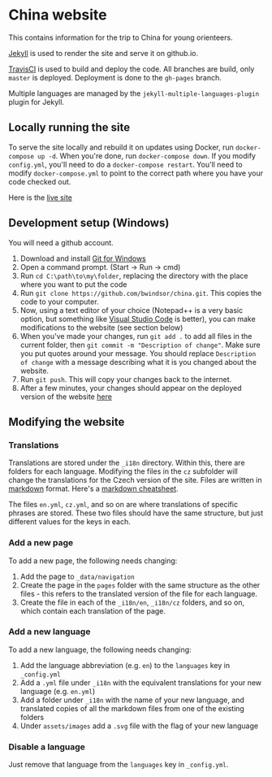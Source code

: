 # China website

This contains information for the trip to China for young orienteers.

[Jekyll](https://jekyllrb.com/) is used to render the site and serve it on github.io.

[TravisCI](https://travis-ci.org/) is used to build and deploy the code. All branches are build, only `master` is deployed. Deployment is done to the `gh-pages` branch.

Multiple languages are managed by the `jekyll-multiple-languages-plugin` plugin for Jekyll.

## Locally running the site
To serve the site locally and rebuild it on updates using Docker, run `docker-compose up -d`. When you're done, run `docker-compose down`. If you modify `config.yml`, you'll need to do a `docker-compose restart`. You'll need to modify `docker-compose.yml` to point to the correct path where you have your code checked out.

Here is the [live site](https://bwindsor.github.io/china)


## Development setup (Windows)
You will need a github account.

1. Download and install [Git for Windows](https://git-scm.com/download/win)
2. Open a command prompt. (Start -> Run -> cmd)
3. Run `cd C:\path\to\my\folder`, replacing the directory with the place where you want to put the code
4. Run `git clone https://github.com/bwindsor/china.git`. This copies the code to your computer.
5. Now, using a text editor of your choice (Notepad++ is a very basic option, but something like [Visual Studio Code](https://code.visualstudio.com/) is better), you can make modifications to the website (see section below)
6. When you've made your changes, run `git add .` to add all files in the current folder, then `git commit -m "Description of change"`. Make sure you put quotes around your message. You should replace `Description of change` with a message describing what it is you changed about the website.
7. Run `git push`. This will copy your changes back to the internet.
8. After a few minutes, your changes should appear on the deployed version of the website [here](https://bwindsor.github.io/china)

## Modifying the website
### Translations
Translations are stored under the `_i18n` directory. Within this, there are folders for each language. Modifying the files in the `cz` subfolder will change the translations for the Czech version of the site. Files are written in [markdown](https://en.wikipedia.org/wiki/Markdown) format. Here's a [markdown cheatsheet](https://github.com/adam-p/markdown-here/wiki/Markdown-Cheatsheet).

The files `en.yml`, `cz.yml`, and so on are where translations of specific phrases are stored. These two files should have the same structure, but just different values for the keys in each.

### Add a new page
To add a new page, the following needs changing:
1. Add the page to `_data/navigation`
2. Create the page in the `pages` folder with the same structure as the other files - this refers to the translated version of the file for each language.
3. Create the file in each of the `_i18n/en`, `_i18n/cz` folders, and so on, which contain each translation of the page.

### Add a new language
To add a new language, the following needs changing:
1. Add the language abbreviation (e.g. `en`) to the `languages` key in `_config.yml`
2. Add a `.yml` file under `_i18n` with the equivalent translations for your new language (e.g. `en.yml`)
3. Add a folder under `_i18n` with the name of your new language, and translated copies of all the markdown files from one of the existing folders
4. Under `assets/images` add a `.svg` file with the flag of your new language

### Disable a language
Just remove that language from the `languages` key in `_config.yml`.
